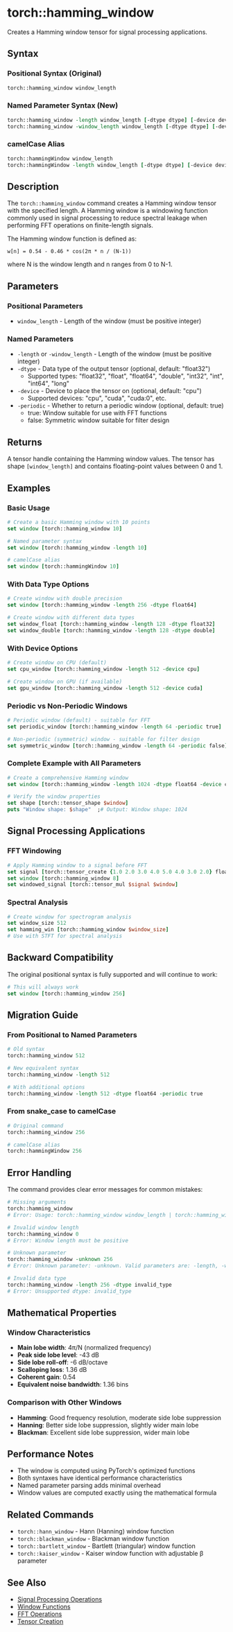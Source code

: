 # torch::hamming_window

Creates a Hamming window tensor for signal processing applications.

## Syntax

### Positional Syntax (Original)
```tcl
torch::hamming_window window_length
```

### Named Parameter Syntax (New)
```tcl
torch::hamming_window -length window_length [-dtype dtype] [-device device] [-periodic boolean]
torch::hamming_window -window_length window_length [-dtype dtype] [-device device] [-periodic boolean]
```

### camelCase Alias
```tcl
torch::hammingWindow window_length
torch::hammingWindow -length window_length [-dtype dtype] [-device device] [-periodic boolean]
```

## Description

The `torch::hamming_window` command creates a Hamming window tensor with the specified length. A Hamming window is a windowing function commonly used in signal processing to reduce spectral leakage when performing FFT operations on finite-length signals.

The Hamming window function is defined as:
```
w[n] = 0.54 - 0.46 * cos(2π * n / (N-1))
```
where N is the window length and n ranges from 0 to N-1.

## Parameters

### Positional Parameters
- `window_length` - Length of the window (must be positive integer)

### Named Parameters
- `-length` or `-window_length` - Length of the window (must be positive integer)
- `-dtype` - Data type of the output tensor (optional, default: "float32")
  - Supported types: "float32", "float", "float64", "double", "int32", "int", "int64", "long"
- `-device` - Device to place the tensor on (optional, default: "cpu")
  - Supported devices: "cpu", "cuda", "cuda:0", etc.
- `-periodic` - Whether to return a periodic window (optional, default: true)
  - true: Window suitable for use with FFT functions
  - false: Symmetric window suitable for filter design

## Returns

A tensor handle containing the Hamming window values. The tensor has shape `[window_length]` and contains floating-point values between 0 and 1.

## Examples

### Basic Usage

```tcl
# Create a basic Hamming window with 10 points
set window [torch::hamming_window 10]

# Named parameter syntax
set window [torch::hamming_window -length 10]

# camelCase alias
set window [torch::hammingWindow 10]
```

### With Data Type Options

```tcl
# Create window with double precision
set window [torch::hamming_window -length 256 -dtype float64]

# Create window with different data types
set window_float [torch::hamming_window -length 128 -dtype float32]
set window_double [torch::hamming_window -length 128 -dtype double]
```

### With Device Options

```tcl
# Create window on CPU (default)
set cpu_window [torch::hamming_window -length 512 -device cpu]

# Create window on GPU (if available)
set gpu_window [torch::hamming_window -length 512 -device cuda]
```

### Periodic vs Non-Periodic Windows

```tcl
# Periodic window (default) - suitable for FFT
set periodic_window [torch::hamming_window -length 64 -periodic true]

# Non-periodic (symmetric) window - suitable for filter design
set symmetric_window [torch::hamming_window -length 64 -periodic false]
```

### Complete Example with All Parameters

```tcl
# Create a comprehensive Hamming window
set window [torch::hamming_window -length 1024 -dtype float64 -device cpu -periodic true]

# Verify the window properties
set shape [torch::tensor_shape $window]
puts "Window shape: $shape"  ;# Output: Window shape: 1024
```

## Signal Processing Applications

### FFT Windowing
```tcl
# Apply Hamming window to a signal before FFT
set signal [torch::tensor_create {1.0 2.0 3.0 4.0 5.0 4.0 3.0 2.0} float32]
set window [torch::hamming_window 8]
set windowed_signal [torch::tensor_mul $signal $window]
```

### Spectral Analysis
```tcl
# Create window for spectrogram analysis
set window_size 512
set hamming_win [torch::hamming_window $window_size]
# Use with STFT for spectral analysis
```

## Backward Compatibility

The original positional syntax is fully supported and will continue to work:

```tcl
# This will always work
set window [torch::hamming_window 256]
```

## Migration Guide

### From Positional to Named Parameters

```tcl
# Old syntax
torch::hamming_window 512

# New equivalent syntax
torch::hamming_window -length 512

# With additional options
torch::hamming_window -length 512 -dtype float64 -periodic true
```

### From snake_case to camelCase

```tcl
# Original command
torch::hamming_window 256

# camelCase alias
torch::hammingWindow 256
```

## Error Handling

The command provides clear error messages for common mistakes:

```tcl
# Missing arguments
torch::hamming_window
# Error: Usage: torch::hamming_window window_length | torch::hamming_window -length window_length [...]

# Invalid window length
torch::hamming_window 0
# Error: Window length must be positive

# Unknown parameter
torch::hamming_window -unknown 256
# Error: Unknown parameter: -unknown. Valid parameters are: -length, -window_length, -dtype, -device, -periodic

# Invalid data type
torch::hamming_window -length 256 -dtype invalid_type
# Error: Unsupported dtype: invalid_type
```

## Mathematical Properties

### Window Characteristics
- **Main lobe width**: 4π/N (normalized frequency)
- **Peak side lobe level**: -43 dB
- **Side lobe roll-off**: -6 dB/octave
- **Scalloping loss**: 1.36 dB
- **Coherent gain**: 0.54
- **Equivalent noise bandwidth**: 1.36 bins

### Comparison with Other Windows
- **Hamming**: Good frequency resolution, moderate side lobe suppression
- **Hanning**: Better side lobe suppression, slightly wider main lobe
- **Blackman**: Excellent side lobe suppression, wider main lobe

## Performance Notes

- The window is computed using PyTorch's optimized functions
- Both syntaxes have identical performance characteristics
- Named parameter parsing adds minimal overhead
- Window values are computed exactly using the mathematical formula

## Related Commands

- `torch::hann_window` - Hann (Hanning) window function
- `torch::blackman_window` - Blackman window function
- `torch::bartlett_window` - Bartlett (triangular) window function
- `torch::kaiser_window` - Kaiser window function with adjustable β parameter

## See Also

- [Signal Processing Operations](../signal_processing.md)
- [Window Functions](../window_functions.md)
- [FFT Operations](../fft_operations.md)
- [Tensor Creation](../tensor_creation.md) 